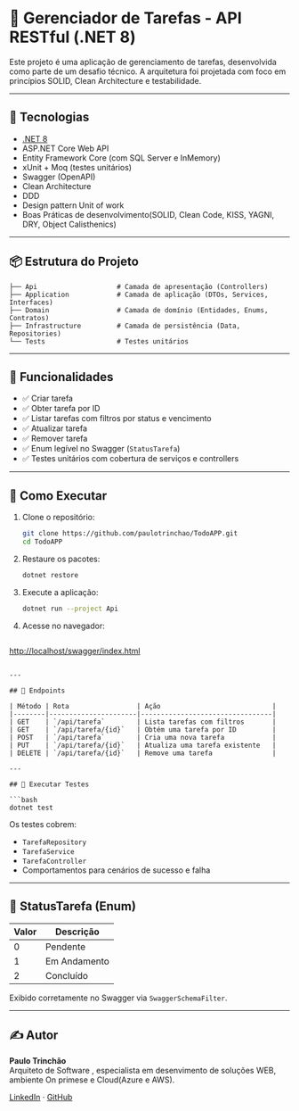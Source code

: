 # 📝 Gerenciador de Tarefas - API RESTful (.NET 8)

Este projeto é uma aplicação de gerenciamento de tarefas, desenvolvida como parte de um desafio técnico. A arquitetura foi projetada com foco em princípios SOLID, Clean Architecture e testabilidade.

---

## 🚀 Tecnologias

- [.NET 8](https://dotnet.microsoft.com/)
- ASP.NET Core Web API
- Entity Framework Core (com SQL Server e InMemory)
- xUnit + Moq (testes unitários)
- Swagger (OpenAPI)
- Clean Architecture
- DDD
- Design pattern Unit of work
- Boas Práticas de desenvolvimento(SOLID, Clean Code, KISS, YAGNI, DRY, Object Calisthenics)
---

## 📦 Estrutura do Projeto

```
├── Api                    # Camada de apresentação (Controllers)
├── Application            # Camada de aplicação (DTOs, Services, Interfaces)
├── Domain                 # Camada de domínio (Entidades, Enums, Contratos)
├── Infrastructure         # Camada de persistência (Data, Repositories)
└── Tests                  # Testes unitários

```

---

## 📌 Funcionalidades

- ✅ Criar tarefa
- ✅ Obter tarefa por ID
- ✅ Listar tarefas com filtros por status e vencimento
- ✅ Atualizar tarefa
- ✅ Remover tarefa
- ✅ Enum legível no Swagger (`StatusTarefa`)
- ✅ Testes unitários com cobertura de serviços e controllers

---

## 🔧 Como Executar

1. Clone o repositório:
   ```bash
   git clone https://github.com/paulotrinchao/TodoAPP.git
   cd TodoAPP
   ```

2. Restaure os pacotes:
   ```bash
   dotnet restore
   ```

3. Execute a aplicação:
   ```bash
   dotnet run --project Api
   ```

4. Acesse no navegador:
   ```
  [ http://localhost/swagger/index.html](http://localhost/swagger/index.html)
   ```

---

## 📂 Endpoints

| Método | Rota                 | Ação                            |
|--------|----------------------|---------------------------------|
| GET    | `/api/tarefa`        | Lista tarefas com filtros       |
| GET    | `/api/tarefa/{id}`   | Obtém uma tarefa por ID         |
| POST   | `/api/tarefa`        | Cria uma nova tarefa            |
| PUT    | `/api/tarefa/{id}`   | Atualiza uma tarefa existente   |
| DELETE | `/api/tarefa/{id}`   | Remove uma tarefa               |

---

## 🧪 Executar Testes

```bash
dotnet test
```

Os testes cobrem:

- `TarefaRepository`
- `TarefaService`
- `TarefaController`
- Comportamentos para cenários de sucesso e falha

---

## 📘 StatusTarefa (Enum)

| Valor | Descrição    |
|-------|--------------|
| 0     | Pendente     |
| 1     | Em Andamento |
| 2     | Concluído    |

Exibido corretamente no Swagger via `SwaggerSchemaFilter`.

---

## ✍️ Autor

**Paulo Trinchão**  
Arquiteto de Software , especialista em desenvimento de soluções WEB, ambiente On primese e Cloud(Azure e AWS).  

[LinkedIn](https://www.linkedin.com/in/paulo-trinchao) · [GitHub](https://github.com/paulotrinchao)
